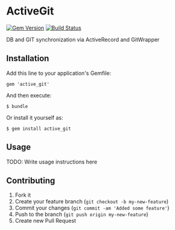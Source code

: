 # ActiveGit

[![Gem Version](https://badge.fury.io/rb/active_git.png)](https://rubygems.org/gems/active_git)
[![Build Status](https://travis-ci.org/gabynaiman/active_git.png?branch=master)](https://travis-ci.org/gabynaiman/active_git)

DB and GIT synchronization via ActiveRecord and GitWrapper

## Installation

Add this line to your application's Gemfile:

    gem 'active_git'

And then execute:

    $ bundle

Or install it yourself as:

    $ gem install active_git

## Usage

TODO: Write usage instructions here

## Contributing

1. Fork it
2. Create your feature branch (`git checkout -b my-new-feature`)
3. Commit your changes (`git commit -am 'Added some feature'`)
4. Push to the branch (`git push origin my-new-feature`)
5. Create new Pull Request
